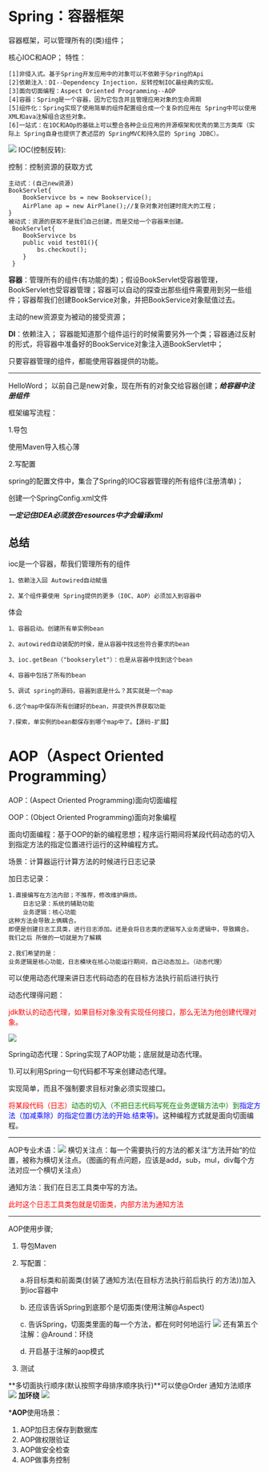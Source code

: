 # Spring：容器框架

容器框架，可以管理所有的(类)组件；

核心IOC和AOP；
特性：

    [1]非侵入式。基于Spring开发应用中的对象可以不依赖于Spring的Api
    [2]依赖注入：DI--Dependency Injection，反转控制IOC最经典的实现。
    [3]面向切面编程：Aspect Oriented Programming--AOP
    [4]容器：Spring是一个容器，因为它包含并且管理应用对象的生命周期
    [5]组件化：Spring实现了使用简单的组件配置组合成一个复杂的应用在 Spring中可以使用XML和ava注解组合这些对象。
    [6]一站式：在1OC和AOp的基础上可以整合各种企业应用的开源框架和优秀的第三方类库（实际上 Spring自身也提供了表述层的 SpringMVC和持久层的 Spring JDBC）。

![](pic\1.png)
IOC(控制反转):

控制：控制资源的获取方式

    主动式：(自己new资源)
    BookServlet{
        BookServivce bs = new Bookservice();
        AirPlane ap = new AirPlane();//复杂对象对创建时庞大的工程；
    }
    被动式：资源的获取不是我们自己创建，而是交给一个容器来创建。
     BookServlet{
        BookServivce bs
        public void test01(){
            bs.checkout();
        }
     }
**容器**：管理所有的组件(有功能的类)；假设BookServlet受容器管理，BookServlet也受容器管理；容器可以自动的探查出那些组件需要用到另一些组件；容器帮我们创建BookService对象，并把BookService对象赋值过去。

主动的new资源变为被动的接受资源；

**DI**：依赖注入；
容器能知道那个组件运行的时候需要另外一个类；容器通过反射的形式，将容器中准备好的BookService对象注入道BookServlet中；

只要容器管理的组件，都能使用容器提供的功能。

---
HelloWord；
以前自己是new对象，现在所有的对象交给容器创建；***给容器中注册组件***

框架编写流程：

1.导包

使用Maven导入核心薄

2.写配置

spring的配置文件中，集合了Spring的IOC容器管理的所有组件(注册清单)；

创建一个SpringConfig.xml文件

  ***一定记住IDEA必须放在resources中才会编译xml***

## 总结
ioc是一个容器，帮我们管理所有的组件

    1、依赖注入回 Autowired自动赋值

    2、某个组件要使用 Spring提供的更多（I0C、AOP）必须加入到容器中

体会

    1、容器启动。创建所有单实例bean

    2、autowired自动装配的时侯，是从容器中找这些符合要求的bean

    3、ioc.getBean（"bookserylet"）：也是从容器中找到这个bean

    4、容器中包括了所有的bean

    5、调试 spring的源码，容器到底是什么？其实就是一个map

    6.这个map中保存所有创建好的bean，并提供外界获取功能

    7.探索，单实例的bean都保存到哪个map中了。【源码-扩展】


# AOP（Aspect Oriented Programming）
 AOP：(Aspect Oriented Programming)面向切面编程

 OOP：(Object Oriented Programming)面向对象编程

 面向切面编程：基于OOP的新的编程思想；程序运行期间将某段代码动态的切入到指定方法的指定位置进行运行的这种编程方式。

 场景：计算器运行计算方法的时候进行日志记录

 加日志记录：
        
    1.直接编写在方法内部；不推荐，修改维护麻烦。
        日志记录：系统的辅助功能
        业务逻辑：核心功能
    这种方法会导致上俩耦合。
    即便是创建日志工具类，进行日志添加。还是会将日志类的逻辑写入业务逻辑中，导致耦合。
    我们之后 所做的一切就是为了解耦

    2.我们希望的是：
    业务逻辑是核心功能，日志模块在核心功能运行期间，自己动态加上。（动态代理）
可以使用动态代理来讲日志代码动态的在目标方法执行前后进行执行

动态代理得问题：

<font color="red"> jdk默认的动态代理，如果目标对象没有实现任何接口，那么无法为他创建代理对象。</font>

![](pic\2.png)

Spring动态代理：Spring实现了AOP功能；底层就是动态代理。

1).可以利用Spring一句代码都不写来创建动态代理。
  
  实现简单，而且不强制要求目标对象必须实现接口。

 <font color="red">将某段代码（日志）</font><font color="green">动态的切入（不把日志代码写死在业务逻辑方法中）到</font><font color="blue">指定方法（加减乘除）的指定位置(方法的开始.结束等)</font>。这种编程方式就是面向切面编程。

 ---
 AOP专业术语：![](pic\3.png)
 横切关注点：每一个需要执行的方法的都关注”方法开始“的位置，被称为横切关注点。（图画的有点问题，应该是add，sub，mul，div每个方法对应一个横切关注点）

 通知方法：我们在日志工具类中写的方法。

<font color="red">此时这个日志工具类包就是切面类，内部方法为通知方法</font>

---
AOP使用步骤;
1) 导包Maven
2) 写配置：
    
    a.将目标类和前面类(封装了通知方法(在目标方法执行前后执行 的方法))加入到ioc容器中

    b. 还应该告诉Spring到底那个是切面类(使用注解@Aspect)
    
    c. 告诉Spring，切面类里面的每一个方法，都在何时何地运行
    ![](pic\4.png)
    还有第五个注解：@Around：环绕
    
    d. 开启基于注解的aop模式
3) 测试

**多切面执行顺序(默认按照字母排序顺序执行)**可以使@Order
通知方法顺序
![](pic/5.png)
**加环绕**
![](pic/6.png)

***AOP**使用场景：
1. AOP加日志保存到数据库
2. AOP做权限验证
3. AOP做安全检查
4. AOP做事务控制